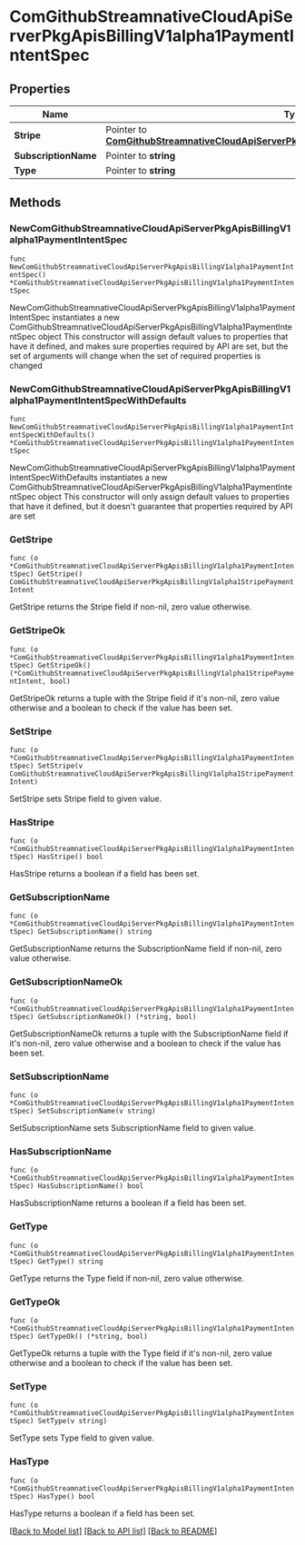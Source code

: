 # ComGithubStreamnativeCloudApiServerPkgApisBillingV1alpha1PaymentIntentSpec

## Properties

Name | Type | Description | Notes
------------ | ------------- | ------------- | -------------
**Stripe** | Pointer to [**ComGithubStreamnativeCloudApiServerPkgApisBillingV1alpha1StripePaymentIntent**](ComGithubStreamnativeCloudApiServerPkgApisBillingV1alpha1StripePaymentIntent.md) |  | [optional] 
**SubscriptionName** | Pointer to **string** |  | [optional] 
**Type** | Pointer to **string** |  | [optional] 

## Methods

### NewComGithubStreamnativeCloudApiServerPkgApisBillingV1alpha1PaymentIntentSpec

`func NewComGithubStreamnativeCloudApiServerPkgApisBillingV1alpha1PaymentIntentSpec() *ComGithubStreamnativeCloudApiServerPkgApisBillingV1alpha1PaymentIntentSpec`

NewComGithubStreamnativeCloudApiServerPkgApisBillingV1alpha1PaymentIntentSpec instantiates a new ComGithubStreamnativeCloudApiServerPkgApisBillingV1alpha1PaymentIntentSpec object
This constructor will assign default values to properties that have it defined,
and makes sure properties required by API are set, but the set of arguments
will change when the set of required properties is changed

### NewComGithubStreamnativeCloudApiServerPkgApisBillingV1alpha1PaymentIntentSpecWithDefaults

`func NewComGithubStreamnativeCloudApiServerPkgApisBillingV1alpha1PaymentIntentSpecWithDefaults() *ComGithubStreamnativeCloudApiServerPkgApisBillingV1alpha1PaymentIntentSpec`

NewComGithubStreamnativeCloudApiServerPkgApisBillingV1alpha1PaymentIntentSpecWithDefaults instantiates a new ComGithubStreamnativeCloudApiServerPkgApisBillingV1alpha1PaymentIntentSpec object
This constructor will only assign default values to properties that have it defined,
but it doesn't guarantee that properties required by API are set

### GetStripe

`func (o *ComGithubStreamnativeCloudApiServerPkgApisBillingV1alpha1PaymentIntentSpec) GetStripe() ComGithubStreamnativeCloudApiServerPkgApisBillingV1alpha1StripePaymentIntent`

GetStripe returns the Stripe field if non-nil, zero value otherwise.

### GetStripeOk

`func (o *ComGithubStreamnativeCloudApiServerPkgApisBillingV1alpha1PaymentIntentSpec) GetStripeOk() (*ComGithubStreamnativeCloudApiServerPkgApisBillingV1alpha1StripePaymentIntent, bool)`

GetStripeOk returns a tuple with the Stripe field if it's non-nil, zero value otherwise
and a boolean to check if the value has been set.

### SetStripe

`func (o *ComGithubStreamnativeCloudApiServerPkgApisBillingV1alpha1PaymentIntentSpec) SetStripe(v ComGithubStreamnativeCloudApiServerPkgApisBillingV1alpha1StripePaymentIntent)`

SetStripe sets Stripe field to given value.

### HasStripe

`func (o *ComGithubStreamnativeCloudApiServerPkgApisBillingV1alpha1PaymentIntentSpec) HasStripe() bool`

HasStripe returns a boolean if a field has been set.

### GetSubscriptionName

`func (o *ComGithubStreamnativeCloudApiServerPkgApisBillingV1alpha1PaymentIntentSpec) GetSubscriptionName() string`

GetSubscriptionName returns the SubscriptionName field if non-nil, zero value otherwise.

### GetSubscriptionNameOk

`func (o *ComGithubStreamnativeCloudApiServerPkgApisBillingV1alpha1PaymentIntentSpec) GetSubscriptionNameOk() (*string, bool)`

GetSubscriptionNameOk returns a tuple with the SubscriptionName field if it's non-nil, zero value otherwise
and a boolean to check if the value has been set.

### SetSubscriptionName

`func (o *ComGithubStreamnativeCloudApiServerPkgApisBillingV1alpha1PaymentIntentSpec) SetSubscriptionName(v string)`

SetSubscriptionName sets SubscriptionName field to given value.

### HasSubscriptionName

`func (o *ComGithubStreamnativeCloudApiServerPkgApisBillingV1alpha1PaymentIntentSpec) HasSubscriptionName() bool`

HasSubscriptionName returns a boolean if a field has been set.

### GetType

`func (o *ComGithubStreamnativeCloudApiServerPkgApisBillingV1alpha1PaymentIntentSpec) GetType() string`

GetType returns the Type field if non-nil, zero value otherwise.

### GetTypeOk

`func (o *ComGithubStreamnativeCloudApiServerPkgApisBillingV1alpha1PaymentIntentSpec) GetTypeOk() (*string, bool)`

GetTypeOk returns a tuple with the Type field if it's non-nil, zero value otherwise
and a boolean to check if the value has been set.

### SetType

`func (o *ComGithubStreamnativeCloudApiServerPkgApisBillingV1alpha1PaymentIntentSpec) SetType(v string)`

SetType sets Type field to given value.

### HasType

`func (o *ComGithubStreamnativeCloudApiServerPkgApisBillingV1alpha1PaymentIntentSpec) HasType() bool`

HasType returns a boolean if a field has been set.


[[Back to Model list]](../README.md#documentation-for-models) [[Back to API list]](../README.md#documentation-for-api-endpoints) [[Back to README]](../README.md)


